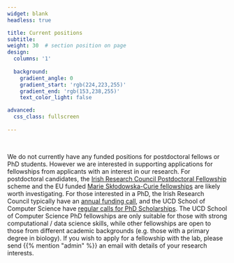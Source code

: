 ```yaml
---
widget: blank
headless: true

title: Current positions
subtitle:
weight: 30  # section position on page
design:
  columns: '1'
  
  background:
    gradient_angle: 0
    gradient_start: 'rgb(224,223,255)'
    gradient_end: 'rgb(153,238,255)'
    text_color_light: false

advanced:
  css_class: fullscreen
  
---
```


<br>

We do not currently have any funded positions for postdoctoral fellows or PhD students. However we are interested in supporting applications for fellowships from applicants with an interest in our research. For postdoctoral candidates, the [Irish Research Council Postdoctoral Fellowship](https://research.ie/funding-category/postdoctoral/) scheme and the EU funded [Marie Skłodowska-Curie fellowships](https://marie-sklodowska-curie-actions.ec.europa.eu/actions/postdoctoral-fellowships) are likely worth investigating. For those interested in a PhD, the Irish Research Council typically have an [annual funding call](https://research.ie/funding-category/postgraduate/), and the UCD School of Computer Science have [regular calls for PhD Scholarships](https://www.ucd.ie/cs/phdvacancies/ucdschoolofcomputersciencephdscholarships2022round2/). The UCD School of Computer Science PhD fellowships are only suitable for those with strong computational / data science skills, while other fellowships are open to those from different academic backgrounds (e.g. those with a primary degree in biology). If you wish to apply for a fellowship with the lab, please send {{% mention "admin" %}} an email with details of your research interests.



